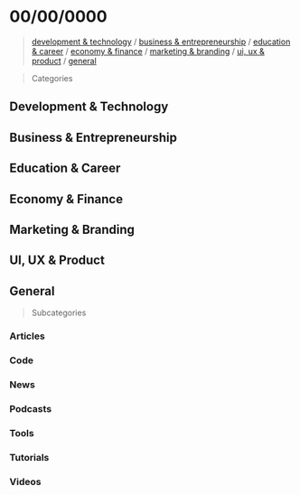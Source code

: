 # 00/00/0000

> [development & technology](#development--technology) / [business & entrepreneurship](#business--entrepreneurship) / [education & career](#education--career) / [economy & finance](#economy--finance) / [marketing & branding](marketing--branding) / [ui, ux & product](#ui-ux--product) / [general](#general)


> Categories

## Development & Technology
## Business & Entrepreneurship
## Education & Career
## Economy & Finance
## Marketing & Branding
## UI, UX & Product
## General


> Subcategories

### Articles
### Code
### News
### Podcasts
### Tools
### Tutorials
### Videos